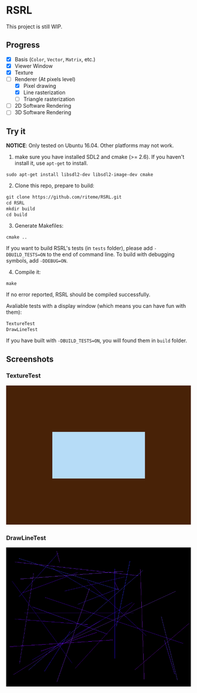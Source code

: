 # RSRL
This project is still WIP.

## Progress
* [x] Basis (`Color`, `Vector`, `Matrix`, etc.)
* [x] Viewer Window
* [x] Texture
* [ ] Renderer (At pixels level)
    * [x] Pixel drawing
    * [x] Line rasterization
    * [ ] Triangle rasterization
* [ ] 2D Software Rendering
* [ ] 3D Software Rendering

## Try it
**NOTICE**: Only tested on Ubuntu 16.04. Other platforms may not work.

1. make sure you have installed SDL2 and cmake (>= 2.6). If you haven't install it, use `apt-get` to install.

```shell
sudo apt-get install libsdl2-dev libsdl2-image-dev cmake
```
2. Clone this repo, prepare to build:

```shell
git clone https://github.com/riteme/RSRL.git
cd RSRL
mkdir build
cd build
```

3. Generate Makefiles:

```shell
cmake ..
```

If you want to build RSRL's tests (in `tests` folder), please add `-DBUILD_TESTS=ON` to the end of command line.
To build with debugging symbols, add `-DDEBUG=ON`.

4. Compile it:

```shell
make
```

If no error reported, RSRL should be compiled successfully.

Avaliable tests with a display window (which means you can have fun with them):

```
TextureTest
DrawLineTest
```

If you have built with `-DBUILD_TESTS=ON`, you will found them in `build` folder.

## Screenshots
### TextureTest
![Texture Test Screenshot](./pictures/texture-test-screenshot.bmp)

### DrawLineTest
![Draw Line Test Screenshot](./pictures/draw-line-test-screenshot.bmp)
